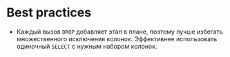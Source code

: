 # Best practices

- Каждый вызов `DROP` добавляет этап в плане, поэтому лучше избегать множественного исключения колонок. Эффективнее использовать одиночный `SELECT` с нужным набором колонок.
